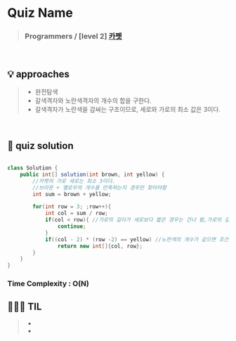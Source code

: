 # Quiz Name
> ### Programmers / [level 2] <a href = "https://school.programmers.co.kr/learn/courses/30/lessons/42842"> 카펫 </a>

<br>

## 💡 approaches
>  - 완전탐색
>  - 갈색격자와 노란색격자의 개수의 합을 구한다.
>  - 갈색격자가 노란색을 감싸는 구조이므로, 세로와 가로의 최소 값은 3이다.

<br>

## 🔑 quiz solution

```java

class Solution {
    public int[] solution(int brown, int yellow) {
        //카펫의 가로 세로는 최소 3이다.
        //브라운 + 옐로우의 개수를 만족하는지 경우만 찾아야함
        int sum = brown + yellow;

        for(int row = 3; ;row++){
            int col = sum / row;
            if(col < row){ //가로의 길이가 세로보다 짧은 경우는 건너 뜀,가로의 길이가 세로의 길이보다 크거나 같기 때문에(문제조건)
                continue;
            }
            if((col - 2) * (row -2) == yellow) //노란색의 개수가 같으면 조건만족
                return new int[]{col, row};
        }
    }
}
```
### Time Complexity : O(N)
## 👩🏻‍🏫 TIL
>  -
>  -

